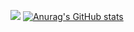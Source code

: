 ![](https://dcbadge.vercel.app/api/shield/262550490909376512)
[![Anurag's GitHub stats](https://github-readme-stats.vercel.app/apiledepede1=anuraghazra)](https://github.com/anuraghazra/github-readme-stats)

